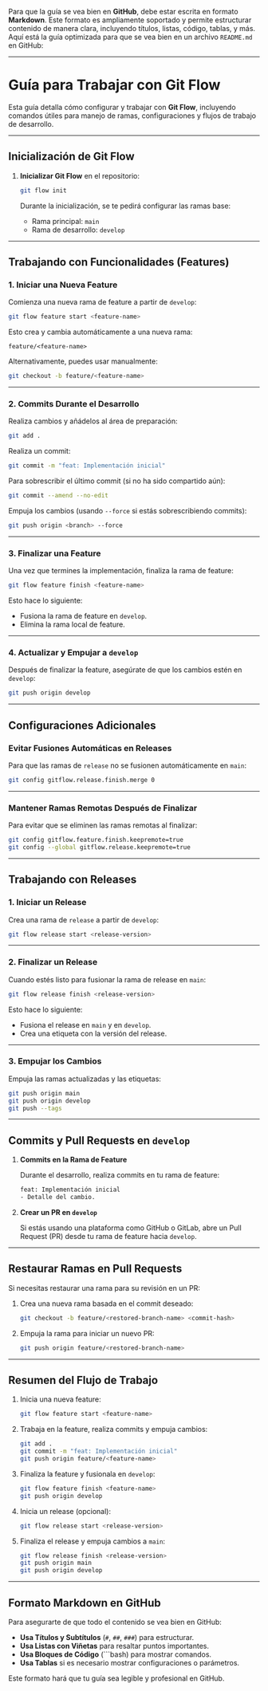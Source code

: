 Para que la guía se vea bien en **GitHub**, debe estar escrita en formato **Markdown**. Este formato es ampliamente soportado y permite estructurar contenido de manera clara, incluyendo títulos, listas, código, tablas, y más. Aquí está la guía optimizada para que se vea bien en un archivo `README.md` en GitHub:

---

# **Guía para Trabajar con Git Flow**

Esta guía detalla cómo configurar y trabajar con **Git Flow**, incluyendo comandos útiles para manejo de ramas, configuraciones y flujos de trabajo de desarrollo.

---

## **Inicialización de Git Flow**

1. **Inicializar Git Flow** en el repositorio:
   ```bash
   git flow init
   ```

   Durante la inicialización, se te pedirá configurar las ramas base:
   - Rama principal: `main`
   - Rama de desarrollo: `develop`

---

## **Trabajando con Funcionalidades (Features)**

### **1. Iniciar una Nueva Feature**

Comienza una nueva rama de feature a partir de `develop`:
```bash
git flow feature start <feature-name>
```

Esto crea y cambia automáticamente a una nueva rama:
```
feature/<feature-name>
```

Alternativamente, puedes usar manualmente:
```bash
git checkout -b feature/<feature-name>
```

---

### **2. Commits Durante el Desarrollo**

Realiza cambios y añádelos al área de preparación:
```bash
git add .
```

Realiza un commit:
```bash
git commit -m "feat: Implementación inicial"
```

Para sobrescribir el último commit (si no ha sido compartido aún):
```bash
git commit --amend --no-edit
```

Empuja los cambios (usando `--force` si estás sobrescribiendo commits):
```bash
git push origin <branch> --force
```

---

### **3. Finalizar una Feature**

Una vez que termines la implementación, finaliza la rama de feature:
```bash
git flow feature finish <feature-name>
```

Esto hace lo siguiente:
- Fusiona la rama de feature en `develop`.
- Elimina la rama local de feature.

---

### **4. Actualizar y Empujar a `develop`**

Después de finalizar la feature, asegúrate de que los cambios estén en `develop`:
```bash
git push origin develop
```

---

## **Configuraciones Adicionales**

### **Evitar Fusiones Automáticas en Releases**

Para que las ramas de `release` no se fusionen automáticamente en `main`:
```bash
git config gitflow.release.finish.merge 0
```

---

### **Mantener Ramas Remotas Después de Finalizar**

Para evitar que se eliminen las ramas remotas al finalizar:
```bash
git config gitflow.feature.finish.keepremote=true
git config --global gitflow.release.keepremote=true
```

---

## **Trabajando con Releases**

### **1. Iniciar un Release**

Crea una rama de `release` a partir de `develop`:
```bash
git flow release start <release-version>
```

---

### **2. Finalizar un Release**

Cuando estés listo para fusionar la rama de release en `main`:
```bash
git flow release finish <release-version>
```

Esto hace lo siguiente:
- Fusiona el release en `main` y en `develop`.
- Crea una etiqueta con la versión del release.

---

### **3. Empujar los Cambios**

Empuja las ramas actualizadas y las etiquetas:
```bash
git push origin main
git push origin develop
git push --tags
```

---

## **Commits y Pull Requests en `develop`**

1. **Commits en la Rama de Feature**

   Durante el desarrollo, realiza commits en tu rama de feature:
   ```bash
   feat: Implementación inicial
   - Detalle del cambio.
   ```

2. **Crear un PR en `develop`**

   Si estás usando una plataforma como GitHub o GitLab, abre un Pull Request (PR) desde tu rama de feature hacia `develop`.

---

## **Restaurar Ramas en Pull Requests**

Si necesitas restaurar una rama para su revisión en un PR:

1. Crea una nueva rama basada en el commit deseado:
   ```bash
   git checkout -b feature/<restored-branch-name> <commit-hash>
   ```

2. Empuja la rama para iniciar un nuevo PR:
   ```bash
   git push origin feature/<restored-branch-name>
   ```

---

## **Resumen del Flujo de Trabajo**

1. Inicia una nueva feature:
   ```bash
   git flow feature start <feature-name>
   ```

2. Trabaja en la feature, realiza commits y empuja cambios:
   ```bash
   git add .
   git commit -m "feat: Implementación inicial"
   git push origin feature/<feature-name>
   ```

3. Finaliza la feature y fusionala en `develop`:
   ```bash
   git flow feature finish <feature-name>
   git push origin develop
   ```

4. Inicia un release (opcional):
   ```bash
   git flow release start <release-version>
   ```

5. Finaliza el release y empuja cambios a `main`:
   ```bash
   git flow release finish <release-version>
   git push origin main
   git push origin develop
   ```

---

## **Formato Markdown en GitHub**

Para asegurarte de que todo el contenido se vea bien en GitHub:
- **Usa Títulos y Subtítulos** (`#`, `##`, `###`) para estructurar.
- **Usa Listas con Viñetas** para resaltar puntos importantes.
- **Usa Bloques de Código** (```bash) para mostrar comandos.
- **Usa Tablas** si es necesario mostrar configuraciones o parámetros.

Este formato hará que tu guía sea legible y profesional en GitHub.